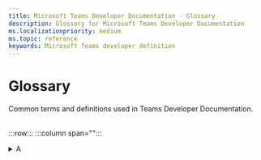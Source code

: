 ```yaml
---
title: Microsoft Teams Developer Documentation - Glossary
description: Glossary for Microsoft Teams Developer Documentation
ms.localizationpriority: medium
ms.topic: reference
keywords: Microsoft Teams developer definition
---
```

# Glossary

Common terms and definitions used in Teams Developer Documentation.
<br>
<br>

:::row:::
    :::column span="":::
        <details>
        <summary>A</summary>

        ## A

        | Term | Definition |
        | --- | --- |
        | [Action command](../messaging-extensions/how-to/action-commands/define-action-command.md) | A type of messaging extension app that uses a popup to collect or display information. <br>**See also**: [Messaging extension](#m); [Search commands](#s) |
        | [Adaptive Card](../task-modules-and-cards/what-are-cards.md) | An actionable content snippet added to a conversation by a bot or messaging extension. Use text, graphics, and buttons with these cards for rich communication. |
        | [App Catalog](../toolkit/publish.md) | A site that stores the apps for SharePoint and office for an organization's internal use. <br>**See also**: [SPFx](#s) |
        | [App manifest](../resources/schema/manifest-schema.md) | The Teams app manifest describes how the app integrates into the Microsoft Teams product. Your manifest must conform to the [manifest schema](https://developer.microsoft.com/json-schemas/teams/v1.11/MicrosoftTeams.schema.json.). |
        | [App package](../concepts/build-and-test/apps-package.md) | A Teams app package is a zip file that contains the App manifest file and app icons - color icon and outline icon. |
        | [App permission](../concepts/device-capabilities/browser-device-permissions.md#enable-apps-device-permissions) | An option in a Teams app to enable device permissions. It's available only when the manifest file of the app declares that the app needs device permissions. <br> **See also**: Device permissions |
        | [App scope](../concepts/design/app-structure.md) | The purview within which your app interacts with your users. An app can have Personal scope, Channel scope, or Team scope. A Teams app can exist across scopes. |
        | [App Studio](../concepts/build-and-test/app-studio-overview.md) | An app to start creating or integrating your own Microsoft Teams apps. It has now evolved to Developer Portal. <br> **See also**: [Developer Portal](#d) |
        | [Azure resource](../toolkit/provision.md) | A service that is available through Azure that your Teams app can use for Azure deployment. It could be storage accounts, web apps, databases, and more. |
        | [Azure Active Directory](../tabs/how-to/authentication/auth-tab-aad.md) | Microsoft’s cloud-based identity and access management service. It helps authenticated users access resources internal and external Azure resources. |
        | [Authentication](../concepts/authentication/authentication.md) | A process to authorize user access for your app's usage. it can be done using Microsoft Graph APIs or web-based authentication. <br> **See also**: [Identity providers](#i) |
        | [Authentication flow](../concepts/authentication/authentication.md#web-based-authentication-flow) | In Teams, there are two authentication flows to authenticate a user for using an app: web-based authentication and OAuthPrompt flow. |
        |
        </details>
        <br>
        <details>
        <summary>B</summary>
        
        ## B

        | Term | Definition |
        | --- | --- |
        | [Blazor](../get-started/get-started-overview.md) | A free and open-source web framework that enables developers to create web apps using C# and HTML. It's being developed by Microsoft. |
        | [Bicep](../toolkit/provision.md) | A declarative language, which means the elements can appear in any order. Unlike imperative languages, the order of elements doesn't affect how deployment is processed. |
        | [Bot](../bots/what-are-bots.md) | A bot is an app that executes programmed repetitive tasks. <br> **See also**: [Conversational bot](#c); [Chat bot](#c) |
        | [Bot Emulator](../bots/how-to/debug/locally-with-an-ide.md#use-the-bot-emulator) | A desktop application that allows you to test and debug bots, either locally or remotely. |
        | [Bot Framework](../bots/bot-features.md) | A rich SDK used to create bots using C#, Java, Python, and JavaScript. If you have a bot that is based on the Bot Framework, you can modify it to work in Teams. |
        |
        </details>
        <br>
        <details>
        <summary>C</summary>
        
        ## C

        | Term | Definition |
        | --- | --- |
        | [Call bot](../bots/calls-and-meetings/calls-meetings-bots-overview.md) | A bot that participates in audio or video calls and online meetings. <br> **See also**: [Chat bot](#c); [Meeting bot](#m) |
        | [Capability](../toolkit/add-capability.md) | The feature of a Teams app are called as Capability. An app may have one or more core capabilities, such as tab, bot, messaging extensions. <br>**See also**: [Device capability](#d); [Media capability](#m) |
        | [Chat bot](../bots/how-to/conversations/conversation-basics.md) | A bot is also referred to as a chatbot or conversational bot. It's an app that runs simple and repetitive tasks by users such as customer service or support staff. <br> **See also**: [Conversational bot](#c). |
        | Channel | A single place for a team to share messages, tools, and files. In Teams, teamwork and communication happen in channels.  |
        | [Client secret](../bots/how-to/authentication/add-authentication.md) | The Client secret/password or a public or private key pair that is Certificate. It is not required for native apps. <br> **See also**: [Bot](#b) |
        | [Cloud resources](../toolkit/add-resource.md) | A service that is available on cloud through internet that your Teams app can use. It could be storage accounts, web apps, databases, and more. |
        | [Collaboration app](../concepts/extensibility-points.md) | An app with capabilities for a user to work in a collaborative workspace with other users. <br> **See also**: [Standalone app](#s) |
        | [Connector](../webhooks-and-connectors/what-are-webhooks-and-connectors.md) | It allows users to subscribe to receive notifications and messages from the web services. They expose the HTTPS endpoint for the service to post messages to Teams channels, typically in the form of cards. <br> **See also**: [Webhook](#w) |
        | Conversation | A series of messages sent between your Microsoft Teams app (tab or bot) and one or more users. A conversation can have three scopes: channel, personal, and group chat. <br>**See also**: [One-on-one chat](#o); [Group chat](#g) |
        | [Conversational bot](../bots/how-to/conversations/conversation-messages.md) |  It allows a user to interact with your web service using text, interactive cards, and task modules. <br>**See also** [Chat bot](#c) |
        |
        </details>
        <br>
        <details>
        <summary>D</summary>
        
        ## D

        | Term | Definition |
        | --- | --- |
        | [Deep linking](../concepts/build-and-test/deep-links.md) | In a Teams app, you can create deep links to information and features within Teams or to help the user navigate to content in your app. |
        | [Developer Portal for Teams](../concepts/build-and-test/teams-developer-portal.md) | The primary tool for configuring, distributing, and managing your Microsoft Teams apps. With the Developer Portal, you can collaborate with colleagues on your app, set up runtime environments, and much more. |
        | [Developer Preview](../resources/dev-preview/developer-preview-intro.md) | A public program for developers that provides early access to unreleased features in Microsoft Teams. This allows you to explore and test upcoming features for potential inclusion in your Microsoft Teams app. |
        | Deploy | A process to upload the backend and frontend code for the application. At Deployment, your code for your app is copied to the resources you created during the provision step. <br>**See also**: [Provision](#p) |
        | [Device capabilities](../concepts/device-capabilities/device-capabilities-overview.md) | Built-in devices, such as camera, microphone, barcode scanner, photo gallery, in a mobile or desktop. You can access the following device capabilities on mobile or desktop through dedicated APIs available in Microsoft Teams JavaScript client SDK. <br>**See also**: [Capability](#c); [Media capability](#m) |
        | [Device permission](../concepts/device-capabilities/browser-device-permissions.md) | If an app needs to utilize a native device capability, it must request permission to access the capability. You can manage device permissions in Teams settings. <br>**See also**: [App permissions](#a) |
        | [Dev environment](../toolkit/teamsfx-multi-env.md#create-a-new-environment) | A type of development environment that Teams Toolkit creates by default to represent remote or cloud environment configurations. A project can have multiple remote environments. You can add more dev environments to your project using Teams Toolkit. <br>**See also** [Environment](#e); [Local environment](#l) |
        | [DevTools](../tabs/how-to/developer-tools.md) | Browser's Devtools are used to view console logs, view or modify runtime network requests, add breakpoints to code (JavaScript) and perform interactive debugging for a Teams app. The feature is only available for desktop and Android clients after the Developer Preview has been enabled. |
        | [Dynamic search](../task-modules-and-cards/cards/dynamic-search.md#dynamic-typeahead-search) | A search feature for Adaptive Cards that is useful to search and select data from large data sets. It helps to filter out the choices as the user types. <br>**See also**: [Static search](#s) |
        |
        </details>
        <br>
        <details>
        <summary>E</summary>
        
        ## E

        | Term | Definition |
        | --- | --- |
        | [E5 developer account](../toolkit/accounts.md) | E5 developer subscription includes 25 user licenses, including the administrator, for development purposes only for building apps to extend Microsoft 365.  <br>**See also**: [Microsoft 365 account](#m) |
        | [Entry point](../concepts/app-fundamentals-overview.md) | An access point, such as team, channel, and chat, for a Teams app where users can discover and use your app. |
        | [Environment](../toolkit/teamsfx-multi-env.md) | A feature in Teams Toolkit that lets you create and use multiple development environments for your app project. There are two dev environments that Teams Toolkit creates by default - local environment and dev environment. <br>**See also**: [Local environment](#l); [Dev environment](#d) |
        |
        </details>
        <br>
        <details>
        <summary>G</summary>
        
        ## G

        | Term | Definition |
        | --- | --- |
        | [Group chat](../resources/bot-v3/bot-conversations/bots-conversations.md) | A chat feature where a user is able to chat with a bot in a group setting by using @mention to invoke the bot. <br>**See also**: [One-on-one chat](#o); [Chat bot](#c) |
        |
        </details>
        <br>
        <details>
        <summary>I</summary>
        
        ## I

        | Term | Definition |
        | --- | --- |
        | [Identity provider](../concepts/authentication/configure-identity-provider.md) | An entity which stores and provides credentials to the user. It also allows users to register themselves.  <br>**See also**: [Authentication](#a) |
        | [Incoming webhook](../webhooks-and-connectors/how-to/add-incoming-webhook.md) | It lets an external app share content in Teams channels. These webhooks are used as tracking and notifying tools. <br>**See also**: [Webhook](#w); [Outgoing webhook](#o) |
        | [In-meeting app experience](../apps-in-teams-meetings/meeting-app-extensibility.md#in-meeting-app-experience) | A stage of Teams meeting lifecycle. With the in-meeting app experience, you can engage participants during the meeting by using apps and the in-meeting dialog box. <br>**See also**: [Meeting lifecycle](#m) |
        |
        </details>
        <br>
        <details>
        <summary>L</summary>
        
        ## L

        | Term | Definition |
        | --- | --- |
        | [Link unfurling](../messaging-extensions/how-to/link-unfurling.md) | A feature used with messaging extension and meeting to unfold links pasted into a compose message area. The links expand to show additional information about the link in an Adaptive Card or in the meeting stage view.  |
        | [Local environment](../toolkit/teamsfx-multi-env.md#create-a-new-environment) | A default development environment created by Teams Toolkit  <br>**See also**: [Environment](#e); [Dev environment](#d) |
        | [Local workbench](../sbs-gs-spfx.yml) | The default option to run and debug an Teams app in Visual Studio Code that is created using SPFx. <br>**See also**: [Workbench](#w); [Teams workbench](#t) |
        | [Location capability](../concepts/device-capabilities/location-capability.md) | <br>**See also**: [Capability](#c); [Media capability](#m); [Device Capability](#d) |
        | [Low code apps](../samples/teams-low-code-solutions.md) | A custom Teams app built from scratch using Microsoft Power Platform that require little or no coding, and can be developed and deployed quickly.  |
        |
        </details>
        <br>
        <details>
        <summary>M</summary>
        
        ## M

        | Term | Definition |
        | --- | --- |
        | [Media capability](../concepts/device-capabilities/mobile-camera-image-permissions.md) | Native device capabilities, such as, camera and microphone, that you can integrate with your Teams app. <br>**See also**: [Capability](#c); [Device capability](#d) |
        | [Meeting bot](../bots/calls-and-meetings/calls-meetings-bots-overview.md) | Bots that interact with Teams calls and meetings using real-time voice, video, and screen sharing. <br>**See also**: [Call bot](#c); [Chat bot](#c) |
        | [Meeting lifecycle](../apps-in-teams-meetings/meeting-app-extensibility.md#meeting-lifecycle) | It spans from pre-meeting, in-meeting, and post-meeting app experience. You can integrate tabs, bots, and messaging extensions in each stage of the meeting lifecycle. <br>**See also**: [In-meeting experience](#i) |
        | [Meeting stage](../sbs-meetings-stage-view.yml) | A feature of meeting extension app. It is a shared space .accessible during meeting to all participants. It helps participants interact and collaborate with app content in real time. |
        | [Messaging extension](../messaging-extensions/what-are-messaging-extensions.md) | Messaging extensions are shortcuts for inserting app content or acting on a message without navigating away from the conversation. <br>**See also**: [Search commands](#s); [Action commands](#a) |
        | [Meeting extension](../apps-in-teams-meetings/design/designing-apps-in-meetings.md) | An app that is designed to be used during the meeting lifecycle to make it more productive, such as whiteboard, dashboard, and more.  |
        | [Microsoft 365 account](../toolkit/accounts.md#microsoft-365-account) | Microsoft 365 account includes 25 user licenses, including the administrator, for development purposes only. |
        | [Microsoft 365 developer program](../toolkit/accounts.md#join-microsoft-365-developer-program) | The Microsoft 365 Developer Program helps you build apps that extend Microsoft 365.  |
        | [Microsoft Graph Explorer](../graph-api/proactive-bots-and-messages/graph-proactive-bots-and-messages.md) | The gateway to data and intelligence in Microsoft 365. It provides a unified programmability model that you can use to access the tremendous amount of data. |
        | [Microsoft Teams](../overview.md) | Microsoft Teams is a group collaboration software that can be used to help teams work together remotely. |
        | [Microsoft Teams Platform](../concepts/app-fundamentals-overview.md) | The Microsoft Teams developer platform makes it easy for developers to integrate their own apps and services with Teams. |
        | [Microsoft Teams UI Library](../concepts/design/design-teams-app-ui-templates.md#microsoft-teams-ui-library) | Microsoft Teams UI Library helps you view and test individual Teams UI templates and related components in your browser. |
        | [Microsoft Teams UI Toolkit](../concepts/design/design-teams-app-ui-templates.md#microsoft-teams-ui-library) | Microsoft Teams UI Kit includes components and patterns that are designed specifically for building Teams apps. |
        | [Microsoft Store](../concepts/deploy-and-publish/appsource/publish.md) | Microsoft Store is a digital distribution platform owned by Microsoft. |
        |
        </details>
        <br>
    :::column-end:::

    :::column span="":::
        <details>
        <summary>O</summary>
        
        ## O

        | Term | Definition |
        | --- | --- |
        | [Office 365 Connector](../webhooks-and-connectors/how-to/connectors-creating.md) | It lets you create a custom configuration page for your Incoming Webhook and package them as part of a Teams app. You can send messages primarily using Office 365 Connector cards and have the ability to add a limited set of card actions to them. |
        | [Outgoing webhook](../webhooks-and-connectors/how-to/add-outgoing-webhook.md) | It acts as a bot and search for messages in channels using @mention. It sends notifications to external web services and responds with rich messages, which include cards and images. <br>**See also**: [Webhook](#w); [Incoming webhook](#i) |
        | [Outlook channel](../m365-apps/extend-m365-teams-message-extension.md#add-an-outlook-channel-for-your-bot) | A feature of Teams messaging extension app that lets the users interact with it from Microsoft Outlook. |
        | [One-on-one chat](../resources/bot-v3/bot-conversations/bots-conv-personal.md) | A type of chat between a Teams personal bot app and a single user. <br>**See also**: [Group chat](#g); [Chat bot](#c) |
        |
        </details>
        <br>
        <details>
        <summary>P</summary>
        
        ## P

        | Term | Definition |
        | --- | --- |
        | [Personal app](../concepts/design/personal-apps.md) | A personal app can be a bot, private workspace, or both. <br>**See also**: [Shared app](#s) |
        | [Power Virtual Agents](../bots/how-to/add-power-virtual-agents-bot-to-teams.md) | A no-code, guided graphical interface solution that empowers every member of your team to create rich, conversational chat bots that easily integrate with the Teams platform. |
        | [Proactive messages](../bots/how-to/conversations/send-proactive-messages.md) | A message sent by a bot that isn't in response to a request from a user, such as welcome messages, notifications, scheduled messages. |
        | [Provision](../toolkit/provision.md) | A process that creates resources in Azure and Microsoft 365 for your app, but no code (HTML, CSS, JavaScript, etc.) is copied to the resources. <br>**See also**: [Deploy](#d) |
        |
        </details>
        <br>
        <details>
        <summary>R</summary>
        
        ## R

        | Term | Definition |
        | --- | --- |
        | [Rate-limiting](../bots/how-to/rate-limit.md) | A method to limit messages to a certain maximum frequency to ensure that number of messages are sufficient and don't appear as spam. |
        | [Role-based views](../task-modules-and-cards/cards/universal-actions-for-adaptive-cards/user-specific-views.md) | A feature of tabs where the tab experience may be different for users depending on their permission level. |
        | [RSC permission](../graph-api/rsc/resource-specific-consent.md) | Resource-specific consent (RSC) permission feature is needed by team owners to let a bot app receive messages across channels in a team without being @mentioned. |
        |
        </details>
        <br>
        <details>
        <summary>S</summary>
        
        ## S

        | Term | Definition |
        | --- | --- |
        | [Search commands](../messaging-extensions/how-to/search-commands/define-search-command.md) | A type of messaging extension app that lets users search external systems and include the search result into a message using a card. <br>**See also**: [Messaging extensions](#m); [Action commands](#a) |
        | [Sequential workflow](../task-modules-and-cards/cards/universal-actions-for-adaptive-cards/sequential-workflows.md) | A workflow that let a bot carry out a conversation with a user based on the user response. |
        | [Shared app](../concepts/extensibility-points.md#shared-app-experiences) | An app that exists in a team, channel, or chat where everyone can collaborate. <br>**See also:** Personal app |
        | [SharePoint site collection](../sbs-gs-spfx.yml) | It is a collection site for SharePoint apps. You need to have an administrator account for this site before you can deploy your SPFx-based app on the SharePoint site. <br>**See also**: SPFx |
        | [Sideloading](../toolkit/publish.md#publish-to-individual-scope-or-sideload-permission) | A process where a Teams app is loaded to Teams at the time of build to test it in Teams environment before distributing it. |
        | [SidePanel](../sbs-meetings-sidepanel.yml) | A feature of Teams meeting app that enables you to customize experiences in a meeting that allow organizers and presenters to have different set of views and actions. |
        | [SPFx](../sbs-gs-spfx.yml) | SharePoint Framework (SPFx) is a development model to build client-side solutions for Microsoft Teams and SharePoint. |
        | [Stage view](../sbs-meetings-stage-view.yml) | A user interface component that lets you render the content that is opened in full screen in Teams and pinned as a tab. It is invoked to surface web content within Teams. |
        | [Standalone app](../samples/integrating-web-apps.md) | A single-page or large, and complex app. The user can use some aspects of it in Teams. <br>**See also**: Collaboration aap |
        | [Static search](../task-modules-and-cards/cards/dynamic-search.md) | A method of typeahead search that lets users search from pre-specified values in the Adaptive Card payload. <br>**See also**: [Dynamic search](#d) |
        |
        </details>
        <br>
        <details>
        <summary>T</summary>
        
        ## T

        | Term | Definition |
        | --- | --- |
        | [Tab](../tabs/what-are-tabs.md) | Tabs are Teams-aware webpages embedded in Microsoft Teams that point to domains declared in manifest. You can add it inside a team, group chat, or personal app. |
        | [Tab chat](../tabs/how-to/conversational-tabs.md) | A type of tab that lets a user have a focused conversation experience in dynamic tabs. |
        | [Task modules](../task-modules-and-cards/what-are-task-modules.md) | A feature of Teams app to create modal popup for completing tasks, displaying videos or dashboard. |
        | [Thread discussion](../tabs/design/tabs.md#thread-discussion) | A conversation posted on a channel or chat between users. |
        | [Teams](../overview.md) | Microsoft Teams is the ultimate messaging app for your organization—a workspace for real-time collaboration and communication, meetings, file and app sharing. |
        | [Teams Toolkit](../toolkit/teams-toolkit-fundamentals.md) | The Microsoft Teams Toolkit enables you to create custom Teams apps directly within the Visual Studio Code environment.  |
        | [TeamsFx](../toolkit/teamsfx-cli.md) | TeamsFx is a text-based command line interface that accelerates Teams application development. It's also called TeamsFx CLI.|
        | [TeamsFx SDK](../toolkit/teamsfx-sdk.md) | TeamsFx SDK is pre-configured in scaffolded project using TeamsFx toolkit or CLI. |
        | [Teams Mobile](../concepts/design/plan-responsive-tabs-for-teams-mobile.md) | Microsoft Teams available as a mobile app. |
        | [Teams workbench](../sbs-gs-spfx.yml) | A workbench in Visual Studio Code used at build for Teams apps created using SPFx and Teams Toolkit. <br>**See also**: [Workbench](#w); [Local workbench](#l) |
        |
        </details>
        <br>
        <details>
        <summary>U</summary>

        ## U

        | Term | Definition |
        | --- | --- |
        | [UI components](../concepts/design/design-teams-app-basic-ui-components.md) | For Teams app development, you can use Fluent UI components to build your app from scratch. |
        | [UI templates](../concepts/design/design-teams-app-ui-templates.md) | For Teams app development, you can use Teams UI templates to design your apps quickly. |
        | [Universal Actions for Adaptive Cards](../task-modules-and-cards/cards/universal-actions-for-adaptive-cards/overview.md) | A way to implement Adaptive Cards across platforms and applications. It uses a bot as a common backend for handling actions. |
        | 
        </details>
        <br>
        <details>
        <summary>V</summary>
        
        ## V

        | Term | Definition |
        | --- | --- |
        | [Virtual Assistant](../samples/virtual-assistant.md) | A Microsoft open-source template that enables you to create a robust conversational solution. |
        |
        </details>
        <br>
        <details>
        <summary>W</summary>

        ## W

        | Term | Definition |
        | --- | --- |
        | Web app | An app that runs on a web server. It can be integrated with Microsoft Teams Platform. |
        | Webhook | It is a feature of a Teams app used to integrate it with external apps. <br>**See also**: Incoming webhook; outgoing webhook |
        | Web part | A UI component used to build a page or a site in a Teams app created using SharePoint. <br>**See also**: SPFx |
        | Workbench | Overall Visual Studio Code UI that encompasses UI components, such as title bar, panel, and more. <br>**See also**: Local workbench; Teams workbench |
        </details>
        <br>
        <details>
        <summary>Y</summary>
    
        ## Y

        | Term | Definition |
        | --- | --- |
        | YoTeams | A development toolkit for building Microsoft Teams applications based on TypeScript and node.js. |
        |
        </details>
        
    :::column-end:::
:::row-end:::

<!--Cross-ref links-->
